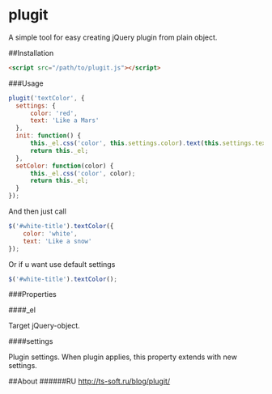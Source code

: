 plugit
======

A simple tool for easy creating jQuery plugin from plain object.

##Installation

```html
<script src="/path/to/plugit.js"></script>
```

###Usage

```javascript
plugit('textColor', {
  settings: {
      color: 'red',
      text: 'Like a Mars'
  },
  init: function() {
      this._el.css('color', this.settings.color).text(this.settings.text);
      return this._el;
  },
  setColor: function(color) {
      this._el.css('color', color);
      return this._el;
  }
});
```

And then just call

```javascript
$('#white-title').textColor({
    color: 'white',
    text: 'Like a snow'
});
```

Or if u want use default settings

```javascript
$('#white-title').textColor();
```

###Properties

####_el

Target jQuery-object.

####settings

Plugin settings. When plugin applies, this property extends with new settings.

##About
######RU
http://ts-soft.ru/blog/plugit/

